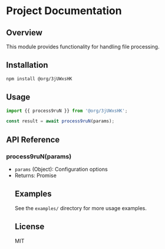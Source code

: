 # Project Documentation

## Overview
This module provides functionality for handling file processing.

## Installation
```bash
npm install @org/3jUWxsHK
```

## Usage
```javascript
import {{ process9ruN }} from '@org/3jUWxsHK';

const result = await process9ruN(params);
```

## API Reference
### process9ruN(params)
- `params` (Object): Configuration options
- Returns: Promise<Object>

## Examples
See the `examples/` directory for more usage examples.

## License
MIT
